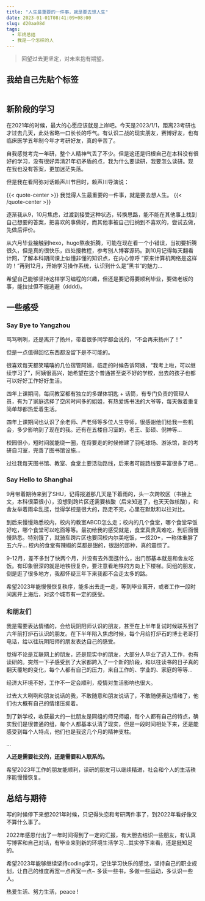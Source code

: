 ```yaml
---
title: "人生最重要的一件事，就是要去想人生"
date: 2023-01-01T08:41:09+08:00
slug: d20aa08d
tags:
  - 年终总结
  - 我是一个怎样的人
---
```


> 回望过去更坚定，对未来抱有期望。

<!--more-->

## 我给自己先贴个标签

<style>
    #test {
        width: auto;
        height: auto;
        overflow: hidden !important; 
      }
    #my-tags mark {
    position: initial!important;
    }
</style>
<div id="test"></div>
<script src="/js/tags-wall.js"></script>
<script>
	Tags({
	style: {
	fn: Style1,
	title: '你的名字',
	animation: 0,
	scale: 0.48,
	randomScoreIfNoSetting: 1 // 如果是1，则如果未设置标签大小那么随机设置一个大小；否则使用默认大小5
  },
  text: `
  坂本龙一/10/是爱好
  Hello world/10/差点意思
  BLOG/10/是爱好
  Cooking/10/是爱好
  谐星聊天会/10/podcast/
  阿弥晚安/10/podcast
  八分/10/podcast
  路人抓马/10/podcast
  肥话连篇/10/podcast
  Love letter/10/drama
  Harry Potter/10/drama
  机智的医生生活/10/drama
  双人成行/10/game
  杀戮尖塔/10/game
  地平线4/10/game
  情绪表达者/9/关于我
  天天炫饭/9/关于我
  毕业/9/关于我
  SHU/9/关于我
  人生最优体验/8/关于我
  没怎么运动/8/差点意思
  很少社交/8/差点意思
  `,
  rootDOM: document.getElementById('test')
})
</script>

## 新阶段的学习

在2021年的时候，最大的心愿应该就是上岸吧。今天是2023/1/1，距离23考研也才过去几天，此处省略一口长长的呼气。有认识二战的现实朋友，赛博好友，也有临床医学五年制今年才考研好友，真的辛苦了。

自我感觉考完一年研，整个人精神气丢了不少。但是这还是归根自己在本科没有很好的学习，没有很好弄清21年初矛盾的点，我为什么要读研，我要怎么读研。现在我也没有答案，更加迷茫失落。

但是我在看阿弥对话赖声川节目时，赖声川导演说：

{{< quote-center >}}
我觉得人生最重要的一件事，就是要去想人生。
{{< /quote-center >}}

逐渐我从9，10月焦虑，过渡到接受这种状态，转换思路，能不能在其他事上找到自己想要的答案，把喜欢的事做好，而其他事被自己归纳到不喜欢的，尝试去做，先做后评价。

从六月毕业接触到hexo，hugo熬夜折腾，可能在现在看一个小错误，当初要折腾很久，但是真的很快乐，四处搜教程，参考别人博客源码。到10月记得每天翻看计网，了解本科期间课上似懂非懂的知识点，在内心惊呼
”原来计算机网络是这样的！“再到12月，开始学习操作系统，认识到什么是”黑书“的魅力...

希望自己能够坚持这样学习编程的兴趣，但还是要记得要顺利毕业，要做老板的事，能拉扯但不能逃避（dddd)。

## 一些感受

### Say Bye to Yangzhou

骂骂咧咧，还是离开了扬州，带着很多同学都会说的，“不会再来扬州了！”

但是一点值得回忆东西都没留下是不可能的。

很喜欢每天都笑嘻嘻的几位宿管阿姨，临走的时候告诉阿姨，“我考上啦，可以继续学习了”，阿姨很高兴，她希望在这个普通甚至说不好的学校，出去的孩子也都可以好好工作好好生活。

四年上课期间，每间教室都有独立的多媒体钥匙 + 话筒，有专门负责的管理人员，有为了家庭选择了空闲时间多的姐姐，有热爱练书法的大爷等，每天做着重复简单却都热爱着生活。

四年上课期间也认识了余老师、严老师等多位人生导师，很感谢他们给我一些机会，多少影响到了现在的我。还有在五楼自习室的，老王、彭硕、倪神等...

校园很小，短时间就能绕一圈，在将要走的时候修建了羽毛球场、游泳馆，新的考研自习室，完善了图书馆设施... 

过往我每天图书馆、教室、食堂主要活动路线，后来者可能路线要丰富很多了吧...

### Say Hello to Shanghai

9月带着期待来到了SHU，记得报道那几天是下着雨的，头一次跨校区（书接上文，本科很菜很小），没想到跨片区还需要核酸（后来知道了，也天天做核酸），和舍友举着雨伞乱逛，觉得学校是很大的，路走不完，心里在默默和以往对比。

到后来慢慢熟悉校内，校内的教室ABCD怎么走；校内的几个食堂，哪个食堂早饭好吃，哪个食堂可以吃面等等。最初给我的感受就是，食堂真贵真难吃，到后面慢慢熟悉。特别饿了，就骑车跨片区也要回校内尔美吃饭，一炫20+，一称体重胖了五六斤... 校内的食堂有辣椒的菜都是甜的，很甜的那种，真的震惊了。

9-12月，差不多封了快两个月，并没有去外面逛什么，出门那基本就是和舍友吃饭。有印象很深的就是地铁很复杂，要注意看地铁的方向上下楼梯。同组的朋友，倒是逛了很多地方，我都怀疑三年下来我都不会走太多的路。

希望2023年能慢慢恢复秩序，能多出去走一走，等到毕业离开，或者工作一段时间离开上海后，对这个城市有一定的感受。

### 和朋友们

我是需要表达情绪的，会给玩阴阳师认识的朋友，甚至在上半年复试时候联系到了六年前打炉石认识的朋友。在下半年陷入焦虑时候，每个月给打炉石的博士老哥打电话，给以往玩阴阳师的朋友表达自己的感受。

觉得不论是互联网上的朋友，还是现实中的朋友，大部分人毕业了迈入工作，也有读研的。突然一下子感受到了大家都跨入了一个新的阶段，和以往读书的日子真的翻天覆地的变化，每个人都有自己的压力，来自工作的、学业的、家庭的等等...

经济大环境不好，工作不一定会顺利，疫情对生活影响也很大。

过去大大咧咧和朋友说话的我，不敢随意和朋友说话了，不敢随便表达情绪了，他们也大概有自己的情绪压抑着。

到了新学校，收获最大的一批朋友是同组的师兄师姐，每个人都有自己的特点，确实我们是很普通的组，每个人都基本认清了现实，但是一段时间相处下来，还是能感受到每个人特点，他们也是我这几个月的精神支柱。

...

**人还是需要社交的，还是需要和人联系的。**

希望2023年工作的朋友能顺利，读研的朋友可以继续精进，社会和个人的生活秩序能慢慢恢复。

## 总结与期待

写的时候停下来想2021年时候，只记得失恋和考研两件事了，到2022年看好像又不算什么事了。

2022年感恩付出了一年时间得到了一定的汇报，有大胆去结识一些朋友，有认真写博客和自己对话，有毕业来到新的环境生活学习...其实停下来看，还是挺知足的。

希望2023年能够继续坚持coding学习，记住学习快乐的感觉，坚持自己的职业规划，让自己的维度再宽一点再宽一点~ 多读一些书，多做一些运动，多认识一些人。

热爱生活、努力生活，peace !

